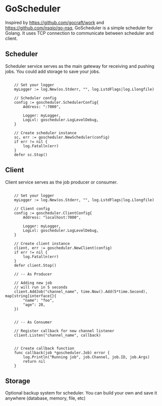 # GoScheduler

Inspired by https://github.com/gocraft/work and https://github.com/nsqio/go-nsq, GoScheduler is a simple scheduler for Golang. It uses TCP connection to communicate between scheduler and client. 


## Scheduler
Scheduler service serves as the main gateway for receiving and pushing jobs. You could add storage to save your jobs.

```golang

	// Set your logger
	myLogger := log.New(os.Stderr, "", log.LstdFlags|log.Llongfile)

	// Scheduler config
	config := goscheduler.SchedulerConfig{
		Address: ":7000",

		Logger: myLogger,
		LogLvl: goscheduler.LogLevelDebug,
	}

	// Create scheduler instance
	sc, err := goscheduler.NewScheduler(config)
	if err != nil {
		log.Fatalln(err)
	}
	defer sc.Stop()

```

## Client
Client service serves as the job producer or consumer. 

```golang

	// Set your logger
	myLogger := log.New(os.Stderr, "", log.LstdFlags|log.Llongfile)

	// Client config
	config := goscheduler.ClientConfig{
		Address: "localhost:7000",

		Logger: myLogger,
		LogLvl: goscheduler.LogLevelDebug,
	}

	// Create client instance
	client, err := goscheduler.NewClient(config)
	if err != nil {
		log.Fatalln(err)
	}
	defer client.Stop()

	// -- As Producer

	// Adding new job
	// will run in 5 seconds
	client.AddJob("channel_name", time.Now().Add(5*time.Second), map[string]interface{}{
		"name": "foo",
		"age": 28,
	})


	// -- As Consumer

	// Register callback for new channel listener
	client.Listen("channel_name", callback)


	// Create callback function
	func callback(job *goscheduler.Job) error {
		log.Println("Running job", job.Channel, job.ID, job.Args)
		return nil
	}

```

## Storage
Optional backup system for scheduler. You can build your own and save it anywhere (database, memory, file, etc)